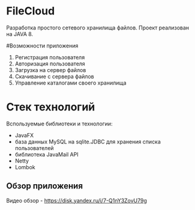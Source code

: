 # FileCloud

Разработка простого сетевого хранилища файлов. Проект реализован на JAVA 8.

#Возможности приложения

1. Регистрация пользователя
2. Авторизация пользователя
3. Загрузка на сервер файлов
4. Скачивание с сервера файлов
5. Управление каталогами своего хранилища

# Стек технологий
Bспользуемые библиотеки и технологии:
 - JavaFX
 - база данных MySQL на sqlite.JDBC для хранения списка пользователей
 - библиотека JavaMail API
 - Netty
 - Lombok

## Обзор приложения
Видео обзор - https://disk.yandex.ru/i/7-Q1nY3ZovU79g

